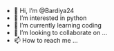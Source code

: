 - 👋 Hi, I’m @Bardiya24
- 👀 I’m interested in python
- 🌱 I’m currently learning coding
- 💞️ I’m looking to collaborate on ...
- 📫 How to reach me ...

<!---
Bardiya1385/Bardiya1385 is a ✨ special ✨ repository because its `README.md` (this file) appears on your GitHub profile.
You can click the Preview link to take a look at your changes.
--->
